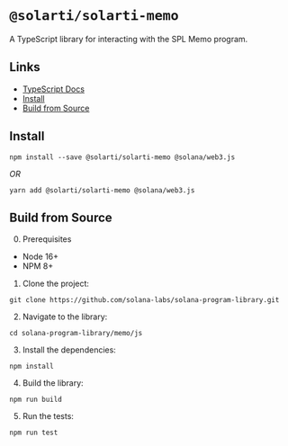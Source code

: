 # `@solarti/solarti-memo`

A TypeScript library for interacting with the SPL Memo program.

## Links

- [TypeScript Docs](https://solana-labs.github.io/solana-program-library/memo/js/)
- [Install](#install)
- [Build from Source](#build-from-source)

## Install

```shell
npm install --save @solarti/solarti-memo @solana/web3.js
```
_OR_
```shell
yarn add @solarti/solarti-memo @solana/web3.js
```

## Build from Source

0. Prerequisites

* Node 16+
* NPM 8+

1. Clone the project:
```shell
git clone https://github.com/solana-labs/solana-program-library.git
```

2. Navigate to the library:
```shell
cd solana-program-library/memo/js
```

3. Install the dependencies:
```shell
npm install
```

4. Build the library:
```shell
npm run build
```

5. Run the tests:
```shell
npm run test
```
